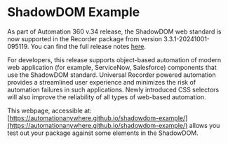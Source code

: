 # ShadowDOM Example

As part of Automation 360 v.34 release, the ShadowDOM web standard is now supported in the Recorder package from version 3.3.1-20241001-095119. You can find the full release notes [here](https://docs.automationanywhere.com/bundle/enterprise-v2019/page/automation-360-v34.html).

For developers, this release supports object-based automation of modern web application (for example, ServiceNow, Salesforce) components that use the ShadowDOM standard. Universal Recorder powered automation provides a streamlined user experience and minimizes the risk of automation failures in such applications. Newly introduced CSS selectors will also improve the reliability of all types of web-based automation.

This webpage, accessible at: [https://automationanywhere.github.io/shadowdom-example/](https://automationanywhere.github.io/shadowdom-example/) allows you test out your package against some elements in the ShadowDOM.
